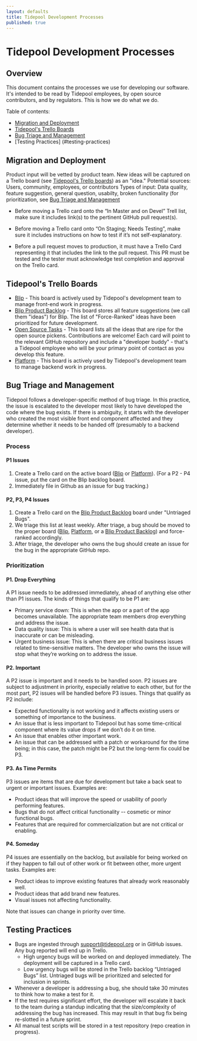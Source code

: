 ```yaml
---
layout: defaults
title: Tidepool Development Processes
published: true
---
```


# Tidepool Development Processes

## Overview

This document contains the processes we use for developing our software. It's intended 
to be read by Tidepool employees, by open source contributors, and by regulators. This is how we do what we do. 

Table of contents:

* [Migration and Deployment](#migration-and-deployment)
* [Tidepool's Trello Boards](#tidepools-trello-boards)
* [Bug Triage and Management](#bug-triage-and-management)
* [Testing Practices] (#testing-practices)



## Migration and Deployment

Product input will be vetted by product team. New ideas will be captured on a Trello board (see [Tidepool's Trello boards](#tidepools-trello-boards)) as an "idea."
Potential sources: Users, community, employees, or contributors
Types of input: Data quality, feature suggestion, general question, usabilty, broken functionality (for prioritization, see [Bug Triage and Management](#bug-triage-and-management)

* Before moving a Trello card onto the “In Master and on Devel” Trell list, make sure it includes link(s) to the pertinent GitHub pull request(s).

* Before moving a Trello card onto “On Staging; Needs Testing”, make sure it includes instructions on how to test if it’s not self-explanatory.

* Before a pull request moves to production, it must have a Trello Card representing it that includes the link to the pull request. This PR must be tested and the tester must acknowledge test completion and approval on the Trello card.


## Tidepool's Trello Boards

* [Blip](https://trello.com/b/GPadCYvP/blip) - This board is actively used by Tidepool's development team to manage front-end work in progress.
* [Blip Product Backlog](https://trello.com/b/iKydvoiJ/blip-product-backlog) - This board stores all feature suggestions (we call them "ideas") for Blip. The list of "Force-Ranked" ideas have been prioritized for future development.
* [Open Source Tasks](https://trello.com/b/uTNKzwka/open-source-tasks) - This board lists all the ideas that are ripe for the open source pickens. Contributions are welcome! Each card will point to the relevant GitHub repository and include a "developer buddy" - that's a Tidepool employee who will be your primary point of contact as you develop this feature.
* [Platform](https://trello.com/b/xLF1XmeQ/platform) - This board is actively used by Tidepool's development team to manage backend work in progress. 



## Bug Triage and Management

Tidepool follows a developer-specific method of bug triage. In this practice, the issue is escalated to the developer most likely to have developed the code where the bug exists. If there is ambiguity, it starts with the developer who created the most visible front end component affected and they determine whether it needs to be handed off (presumably to a backend developer).

### Process

#### P1 Issues
1. Create a Trello card on the active board ([Blip](https://trello.com/b/GPadCYvP/blip) or [Platform](https://trello.com/b/xLF1XmeQ/platform)). (For a P2 - P4 issue, put the card on the Blip backlog board.
2. Immediately file in Github as an issue for bug tracking.)

#### P2, P3, P4 Issues
1. Create a Trello card on the [Blip Product Backlog](https://trello.com/b/iKydvoiJ/blip-product-backlog) board under "Untriaged Bugs".
2. We triage this list at least weekly. After triage, a bug should be moved to the proper board ([Blip](https://trello.com/b/GPadCYvP/blip), [Platform](https://trello.com/b/xLF1XmeQ/platform), or a [Blip Product Backlog](https://trello.com/b/iKydvoiJ/blip-product-backlog)) and force-ranked accordingly.
3. After triage, the developer who owns the bug should create an issue for the bug in the appropriate GitHub repo.

### Prioritization

#### P1. Drop Everything

A P1 issue needs to be addressed immediately, ahead of anything else other than P1 issues. The kinds of things that qualify to be P1 are:

* Primary service down: This is when the app or a part of the app becomes unavailable. The appropriate team members drop everything and address the issue.
* Data quality issue: This is where a user will see health data that is inaccurate or can be misleading.
* Urgent business issue: This is when there are critical business issues related to time-sensitive matters.
The developer who owns the issue will stop what they’re working on to address the issue.

#### P2. Important

A P2 issue is important and it needs to be handled soon. P2 issues are subject to adjustment in priority, especially relative to each other, but for the most part, P2 issues will be handled before P3 issues. Things that qualify as P2 include:

* Expected functionality is not working and it affects existing users or something of importance to the business.
* An issue that is less important to Tidepool but has some time-critical component where its value drops if we don’t do it on time.
* An issue that enables other important work.
* An issue that can be addressed with a patch or workaround for the time being; in this case, the patch might be P2 but the long-term fix could be P3.

#### P3. As Time Permits

P3 issues are items that are due for development but take a back seat to urgent or important issues. Examples are:

* Product ideas that will improve the speed or usability of poorly performing features. 
* Bugs that do not affect critical functionality -- cosmetic or minor functional bugs.
* Features that are required for commercialization but are not critical or enabling.

#### P4. Someday

P4 issues are essentially on the backlog, but available for being worked on if they happen to fall out of other work or fit between other, more urgent tasks. Examples are: 

* Product ideas to improve existing features that already work reasonably well.
* Product ideas that add brand new features. 
* Visual issues not affecting functionality.

Note that issues can change in priority over time.

## Testing Practices
* Bugs are ingested through support@tidepool.org or in GitHub issues. Any bug reported will end up in Trello. 
  * High urgency bugs will be worked on and deployed immediately. The deployment will be captured in a Trello card. 
  * Low urgency bugs will be stored in the Trello backlog “Untriaged Bugs” list. Untriaged bugs will be prioritized and selected for inclusion in sprints.
* Whenever a developer is addressing a bug, she should take 30 minutes to think how to make a test for it.
* If the test requires significant effort, the developer will escalate it back to the team during a standup indicating that the size/complexity of addressing the bug has increased. This may result in that bug fix being re-slotted in a future sprint.
* All manual test scripts will be stored in a test repository (repo creation in progress).

